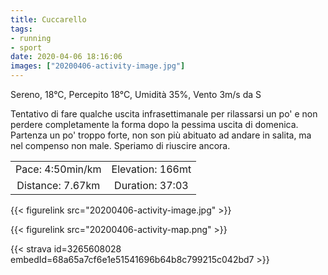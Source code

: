 ```yaml
---
title: Cuccarello
tags:
- running
- sport
date: 2020-04-06 18:16:06
images: ["20200406-activity-image.jpg"]
---
```


Sereno, 18°C, Percepito 18°C, Umidità 35%, Vento 3m/s da S

Tentativo di fare qualche uscita infrasettimanale per rilassarsi un po' e non perdere completamente la forma dopo la pessima uscita di domenica.
Partenza un po' troppo forte, non son più abituato ad andare in salita, ma nel compenso non male. Speriamo di riuscire ancora.

| | |
| :-: | :-: |
| Pace: 4:50min/km | Elevation: 166mt |
| Distance: 7.67km | Duration: 37:03 |

{{< figurelink src="20200406-activity-image.jpg" >}}


{{< figurelink src="20200406-activity-map.png" >}}


{{< strava id=3265608028 embedId=68a65a7cf6e1e51541696b64b8c799215c042bd7 >}}
